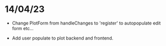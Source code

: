 # 14/04/23

- Change PlotForm from handleChanges to 'register' to autopopulate edit form etc...

- Add user populate to plot backend and frontend.
